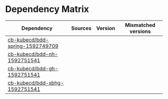 # Dependency Matrix

Dependency | Sources | Version | Mismatched versions
---------- | ------- | ------- | -------------------
[cb-kubecd/bdd-spring-1592749709](https://github.com/cb-kubecd/bdd-spring-1592749709.git) |  | []() | 
[cb-kubecd/bdd-nh-1592751541](https://github.com/cb-kubecd/bdd-nh-1592751541.git) |  | []() | 
[cb-kubecd/bdd-gh-1592751541](https://github.com/cb-kubecd/bdd-gh-1592751541.git) |  | []() | 
[cb-kubecd/bdd-sbhg-1592751541](https://github.com/cb-kubecd/bdd-sbhg-1592751541.git) |  | []() | 
